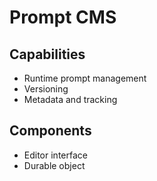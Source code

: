 # Prompt CMS

## Capabilities

* Runtime prompt management
* Versioning
* Metadata and tracking

## Components

* Editor interface
* Durable object
